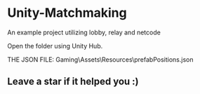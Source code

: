 # Unity-Matchmaking
An example project utilizing lobby, relay and netcode

Open the folder using Unity Hub.

THE JSON FILE: Gaming\Assets\Resources\prefabPositions.json


## Leave a star if it helped you :)

